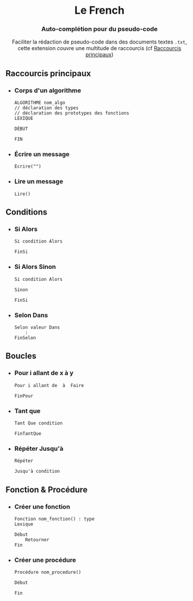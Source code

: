 <h1 align="center">Le French</h1>
<h3 align="center">Auto-complétion pour du pseudo-code</h3>

<p align="center">Faciliter la rédaction de pseudo-code dans des documents textes <code>.txt</code>, cette extension couvre une multitude de raccourcis (cf <a href="#Raccourcis">Raccourcis principaux</a>)</p>

<h2 id="Raccourcis"> Raccourcis principaux</h2>

- ### Corps d'un algorithme
    ```
    ALGORITHME nom_algo
    // déclaration des types
    // déclaration des prototypes des fonctions
    LEXIQUE

    DÉBUT

    FIN
    ```
- ### Écrire un message
    ```
    Écrire("")
    ```
- ### Lire un message
    ```
    Lire()
    ```

## Conditions
- ### Si Alors
    ```
    Si condition Alors

    FinSi
    ```
- ### Si Alors Sinon
    ```
    Si condition Alors

    Sinon
        
    FinSi
    ```
- ### Selon Dans
    ```
    Selon valeur Dans
        : 
    FinSelon
    ```

## Boucles
- ### Pour i allant de x à y
    ```
    Pour i allant de  à  Faire
    
    FinPour
    ```
- ### Tant que
    ```
    Tant Que condition
    
    FinTantQue
    ```
- ### Répéter Jusqu'à
    ```
    Répéter
    
    Jusqu'à condition
    ```

## Fonction & Procédure
- ### Créer une fonction
    ```
    Fonction nom_fonction() : type
    Lexique

    Début
        Retourner 
    Fin
    ```
- ### Créer une procédure
    ```
    Procédure nom_procedure()

    Début
        
    Fin
    ```

